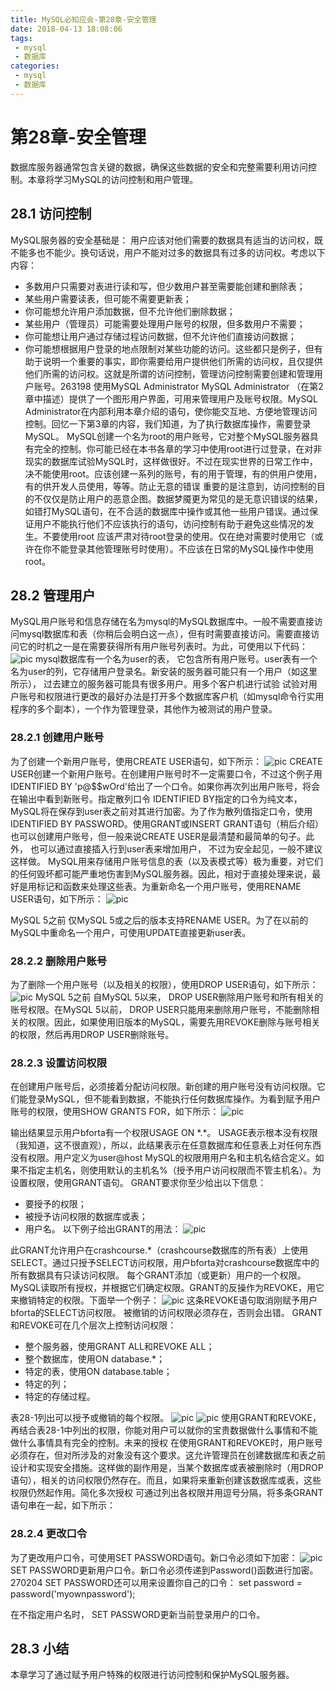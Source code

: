 ```yaml
---
title: MySQL必知应会-第28章-安全管理
date: 2018-04-13 18:08:06
tags:
 - mysql
 - 数据库
categories:
 - mysql
 - 数据库
---
```


# 第28章-安全管理
数据库服务器通常包含关键的数据，确保这些数据的安全和完整需要利用访问控制。本章将学习MySQL的访问控制和用户管理。

## 28.1 访问控制
MySQL服务器的安全基础是： 
用户应该对他们需要的数据具有适当的访问权，既不能多也不能少。换句话说，用户不能对过多的数据具有过多的访问权。考虑以下内容：
- 多数用户只需要对表进行读和写，但少数用户甚至需要能创建和删除表；
- 某些用户需要读表，但可能不需要更新表；
- 你可能想允许用户添加数据，但不允许他们删除数据；
- 某些用户（管理员）可能需要处理用户账号的权限，但多数用户不需要；
- 你可能想让用户通过存储过程访问数据，但不允许他们直接访问数据；
- 你可能想根据用户登录的地点限制对某些功能的访问。这些都只是例子，但有助于说明一个重要的事实，即你需要给用户提供他们所需的访问权，且仅提供他们所需的访问权。这就是所谓的访问控制，管理访问控制需要创建和管理用户账号。263198 使用MySQL Administrator MySQL Administrator （在第2章中描述）提供了一个图形用户界面，可用来管理用户及账号权限。MySQL Administrator在内部利用本章介绍的语句，使你能交互地、方便地管理访问控制。回忆一下第3章的内容，我们知道，为了执行数据库操作，需要登录MySQL。 MySQL创建一个名为root的用户账号，它对整个MySQL服务器具有完全的控制。你可能已经在本书各章的学习中使用root进行过登录，在对非现实的数据库试验MySQL时，这样做很好。不过在现实世界的日常工作中，决不能使用root。应该创建一系列的账号，有的用于管理，有的供用户使用，有的供开发人员使用，等等。防止无意的错误 重要的是注意到，访问控制的目的不仅仅是防止用户的恶意企图。数据梦魇更为常见的是无意识错误的结果，如错打MySQL语句，在不合适的数据库中操作或其他一些用户错误。通过保证用户不能执行他们不应该执行的语句，访问控制有助于避免这些情况的发生。不要使用root 应该严肃对待root登录的使用。仅在绝对需要时使用它（或许在你不能登录其他管理账号时使用）。不应该在日常的MySQL操作中使用root。

## 28.2 管理用户
MySQL用户账号和信息存储在名为mysql的MySQL数据库中。一般不需要直接访问mysql数据库和表（你稍后会明白这一点），但有时需要直接访问。需要直接访问它的时机之一是在需要获得所有用户账号列表时。为此，可使用以下代码：
![pic](MySQL必知应会-第28章-安全管理/Snipaste_2018-04-16_11-46-41.png)
mysql数据库有一个名为user的表， 它包含所有用户账号。user表有一个名为user的列，它存储用户登录名。新安装的服务器可能只有一个用户（如这里所示）， 过去建立的服务器可能具有很多用户。用多个客户机进行试验 试验对用户账号和权限进行更改的最好办法是打开多个数据库客户机（如mysql命令行实用程序的多个副本），一个作为管理登录，其他作为被测试的用户登录。

### 28.2.1 创建用户账号
为了创建一个新用户账号，使用CREATE USER语句，如下所示：
![pic](MySQL必知应会-第28章-安全管理/Snipaste_2018-04-16_11-47-44.png)
CREATE USER创建一个新用户账号。在创建用户账号时不一定需要口令，不过这个例子用IDENTIFIED BY 'p@$$wOrd'给出了一个口令。如果你再次列出用户账号，将会在输出中看到新账号。指定散列口令 IDENTIFIED BY指定的口令为纯文本， MySQL将在保存到user表之前对其进行加密。为了作为散列值指定口令，使用IDENTIFIED BY PASSWORD。使用GRANT或INSERT GRANT语句（稍后介绍）也可以创建用户账号，但一般来说CREATE USER是最清楚和最简单的句子。此外， 也可以通过直接插入行到user表来增加用户， 不过为安全起见，一般不建议这样做。 MySQL用来存储用户账号信息的表（以及表模式等）极为重要，对它们的任何毁坏都可能严重地伤害到MySQL服务器。因此，相对于直接处理来说，最好是用标记和函数来处理这些表。为重新命名一个用户账号，使用RENAME USER语句，如下所示：
![pic](MySQL必知应会-第28章-安全管理/Snipaste_2018-04-16_11-48-23.png)

MySQL 5之前 仅MySQL 5或之后的版本支持RENAME USER。为了在以前的MySQL中重命名一个用户，可使用UPDATE直接更新user表。

### 28.2.2 删除用户账号
为了删除一个用户账号（以及相关的权限），使用DROP USER语句，如下所示：
![pic](MySQL必知应会-第28章-安全管理/Snipaste_2018-04-16_11-49-07.png)
MySQL 5之前 自MySQL 5以来， DROP USER删除用户账号和所有相关的账号权限。在MySQL 5以前， DROP USER只能用来删除用户账号，不能删除相关的权限。因此，如果使用旧版本的MySQL，需要先用REVOKE删除与账号相关的权限，然后再用DROP USER删除账号。

### 28.2.3 设置访问权限
在创建用户账号后，必须接着分配访问权限。新创建的用户账号没有访问权限。它们能登录MySQL，但不能看到数据，不能执行任何数据库操作。为看到赋予用户账号的权限，使用SHOW GRANTS FOR，如下所示：
![pic](MySQL必知应会-第28章-安全管理/Snipaste_2018-04-16_11-49-56.png)

输出结果显示用户bforta有一个权限USAGE ON \*.\*。 USAGE表示根本没有权限（我知道，这不很直观），所以，此结果表示在任意数据库和任意表上对任何东西没有权限。用户定义为user@host MySQL的权限用用户名和主机名结合定义。如果不指定主机名，则使用默认的主机名%（授予用户访问权限而不管主机名）。为设置权限，使用GRANT语句。 GRANT要求你至少给出以下信息：
- 要授予的权限；
- 被授予访问权限的数据库或表；
- 用户名。
以下例子给出GRANT的用法：
![pic](MySQL必知应会-第28章-安全管理/Snipaste_2018-04-16_11-50-57.png)

此GRANT允许用户在crashcourse.\*（crashcourse数据库的所有表）上使用SELECT。通过只授予SELECT访问权限，用户bforta对crashcourse数据库中的所有数据具有只读访问权限。
每个GRANT添加（或更新）用户的一个权限。 MySQL读取所有授权，并根据它们确定权限。GRANT的反操作为REVOKE，用它来撤销特定的权限。下面举一个例子：
![pic](MySQL必知应会-第28章-安全管理/Snipaste_2018-04-16_11-52-21.png)
这条REVOKE语句取消刚赋予用户bforta的SELECT访问权限。 被撤销的访问权限必须存在，否则会出错。
GRANT和REVOKE可在几个层次上控制访问权限：
- 整个服务器，使用GRANT ALL和REVOKE ALL；
- 整个数据库，使用ON database.\*；
- 特定的表，使用ON database.table；
- 特定的列；
- 特定的存储过程。

表28-1列出可以授予或撤销的每个权限。
![pic](MySQL必知应会-第28章-安全管理/Snipaste_2018-04-16_11-53-06.png)
![pic](MySQL必知应会-第28章-安全管理/Snipaste_2018-04-16_11-53-28.png)
使用GRANT和REVOKE，再结合表28-1中列出的权限，你能对用户可以就你的宝贵数据做什么事情和不能做什么事情具有完全的控制。未来的授权 在使用GRANT和REVOKE时，用户账号必须存在，但对所涉及的对象没有这个要求。这允许管理员在创建数据库和表之前设计和实现安全措施。这样做的副作用是，当某个数据库或表被删除时（用DROP语句），相关的访问权限仍然存在。而且，如果将来重新创建该数据库或表，这些权限仍然起作用。简化多次授权 可通过列出各权限并用逗号分隔，将多条GRANT语句串在一起，如下所示：

### 28.2.4 更改口令
为了更改用户口令，可使用SET PASSWORD语句。新口令必须如下加密：
![pic](MySQL必知应会-第28章-安全管理/Snipaste_2018-04-16_11-54-22.png)
SET PASSWORD更新用户口令。新口令必须传递到Password()函数进行加密。270204 SET PASSWORD还可以用来设置你自己的口令：
set password = password('myownpassword');

在不指定用户名时， SET PASSWORD更新当前登录用户的口令。

## 28.3 小结
本章学习了通过赋予用户特殊的权限进行访问控制和保护MySQL服务器。

